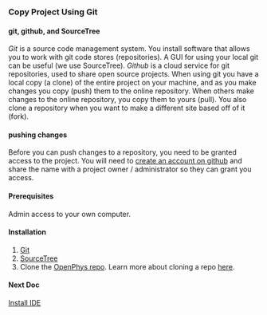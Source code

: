 ### Copy Project Using Git

#### git, github, and SourceTree
*Git* is a source code management system. You install software that allows you 
to work with git code stores (repositories). A GUI for using your local git can be useful 
(we use SourceTree). 
*Github* is a cloud service for git repositories, used to share 
open source projects. When using git you have a local copy (a clone) of the entire project on your 
machine, and as you make changes you copy (push) them to the online repository. 
When others make changes to the online repository, you copy them to yours (pull). You also 
clone a repository when you want to make a different site based off of it (fork).

#### pushing changes
Before you can push changes to a repository, you need to be granted access to the project. 
You will need to [create an account on github](https://github.com/join) and share the name with a project owner / 
administrator so they can grant you access.

#### Prerequisites
Admin access to your own computer.

#### Installation

1. [Git](https://git-scm.com/)  
2. [SourceTree](https://www.sourcetreeapp.com/)
3. Clone the [OpenPhys repo](https://github.com/OpenPhysProject/OpenPhys.git). Learn more about cloning a repo [here](https://help.github.com/articles/cloning-a-repository/).

#### Next Doc
[Install IDE](https://github.com/OpenPhysProject/OpenPhys/blob/master/docs/newDeveloperDocs/02_Install_IDE.md)